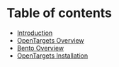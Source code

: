 # Table of contents

* [Introduction](README.md)
* [OpenTargets Overview](opentargets-overview.md)
* [Bento Overview](bento-overview.md)
* [OpenTargets Installation](opentargets-installation.md)

